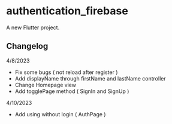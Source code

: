 # authentication_firebase

A new Flutter project.

## Changelog
4/8/2023
- Fix some bugs ( not reload after register )
- Add displayName through firstName and lastName controller
- Change Homepage view 
- Add togglePage method ( SignIn and SignUp )

4/10/2023
- Add using without login ( AuthPage )
